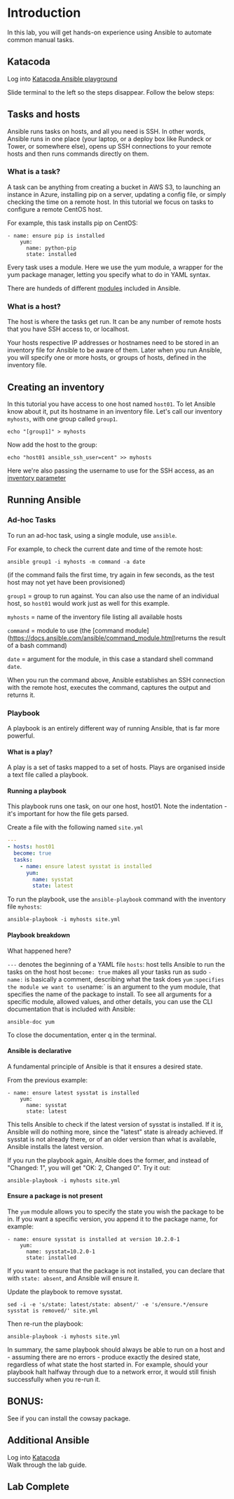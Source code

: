 # Introduction


In this lab, you will get hands-on experience using Ansible to automate common manual tasks.

## Katacoda
Log into [Katacoda Ansible playground](https://www.katacoda.com/openshift/courses/ansibleop/ansible-refresher-311)

Slide terminal to the left so the steps disappear. Follow the below steps: 

## Tasks and hosts
Ansible runs tasks on hosts, and all you need is SSH. In other words, Ansible runs in one place (your laptop, or a deploy box like Rundeck or Tower, or somewhere else), opens up SSH connections to your remote hosts and then runs commands directly on them.

### What is a task?
A task can be anything from creating a bucket in AWS S3, to launching an instance in Azure, installing pip on a server, updating a config file, or simply checking the time on a remote host. In this tutorial we focus on tasks to configure a remote CentOS host.

For example, this task installs pip on CentOS:

```
- name: ensure pip is installed
    yum:
      name: python-pip
      state: installed
```

Every task uses a module. Here we use the yum module, a wrapper for the yum package manager, letting you specify what to do in YAML syntax.

There are hundeds of different [modules](https://docs.ansible.com/ansible/modules_by_category.html) included in Ansible.

### What is a host?
The host is where the tasks get run. It can be any number of remote hosts that you have SSH access to, or localhost.

Your hosts respective IP addresses or hostnames need to be stored in an inventory file for Ansible to be aware of them. Later when you run Ansible, you will specify one or more hosts, or groups of hosts, defined in the inventory file.

## Creating an inventory
In this tutorial you have access to one host named `host01`. To let Ansible know about it, put its hostname in an inventory file. Let's call our inventory `myhosts`, with one group called `group1`.
```
echo "[group1]" > myhosts
```

Now add the host to the group:
```
echo "host01 ansible_ssh_user=cent" >> myhosts
```

Here we're also passing the username to use for the SSH access, as an [inventory parameter](https://docs.ansible.com/ansible/intro_inventory.html#list-of-behavioral-inventory-parameters)

## Running Ansible   
### Ad-hoc Tasks 

To run an ad-hoc task, using a single module, use `ansible`.

For example, to check the current date and time of the remote host:

```
ansible group1 -i myhosts -m command -a date
```

(if the command fails the first time, try again in few seconds, as the test host may not yet have been provisioned)

`group1` = group to run against. You can also use the name of an individual host, so `host01` would work just as well for this example.

`myhosts` = name of the inventory file listing all available hosts

`command` = module to use (the [command module] (https://docs.ansible.com/ansible/command_module.html)returns the result of a bash command)

`date` = argument for the module, in this case a standard shell command `date`.

When you run the command above, Ansible establishes an SSH connection with the remote host, executes the command, captures the output and returns it.

### Playbook   
A playbook is an entirely different way of running Ansible, that is far more powerful.   

#### What is a play? 

A play is a set of tasks mapped to a set of hosts. Plays are organised inside a text file called a playbook.


#### Running a playbook

This playbook runs one task, on our one host, host01. Note the indentation - it's important for how the file gets parsed. 

Create a file with the following named `site.yml`

```yaml
---
- hosts: host01
  become: true
  tasks:
    - name: ensure latest sysstat is installed
      yum:
        name: sysstat
        state: latest
```

To run the playbook, use the `ansible-playbook` command with the inventory file `myhosts`:

```
ansible-playbook -i myhosts site.yml
```

#### Playbook breakdown

What happened here?

`---` denotes the beginning of a YAML file
`hosts`: host tells Ansible to run the tasks on the host host
`become: true` makes all your tasks run as sudo
`- name:` is basically a comment, describing what the task does
`yum` :` specifies the module we want to use
`name:` is an argument to the yum module, that specifies the name of the package to install.
To see all arguments for a specific module, allowed values, and other details, you can use the CLI documentation that is included with Ansible:

```
ansible-doc yum 
```

To close the documentation, enter q in the terminal.

#### Ansible is declarative   
A fundamental principle of Ansible is that it ensures a desired state.

From the previous example:

```
- name: ensure latest sysstat is installed
    yum:
      name: sysstat
      state: latest
```

This tells Ansible to check if the latest version of sysstat is installed. If it is, Ansible will do nothing more, since the "latest" state is already achieved. If sysstat is not already there, or of an older version than what is available, Ansible installs the latest version.

If you run the playbook again, Ansible does the former, and instead of "Changed: 1", you will get "OK: 2, Changed 0". Try it out:

```
ansible-playbook -i myhosts site.yml
```

#### Ensure a package is not present 

The `yum` module allows you to specify the state you wish the package to be in. If you want a specific version, you append it to the package name, for example:

```
- name: ensure sysstat is installed at version 10.2.0-1
    yum:
      name: sysstat=10.2.0-1
      state: installed
```

If you want to ensure that the package is not installed, you can declare that with `state: absent`, and Ansible will ensure it.

Update the playbook to remove sysstat.

```
sed -i -e 's/state: latest/state: absent/' -e 's/ensure.*/ensure sysstat is removed/' site.yml
```

Then re-run the playbook:

```
ansible-playbook -i myhosts site.yml
```

In summary, the same playbook should always be able to run on a host and - assuming there are no errors - produce exactly the desired state, regardless of what state the host started in. For example, should your playbook halt halfway through due to a network error, it would still finish successfully when you re-run it.

## BONUS:
See if you can install the cowsay package.

## Additional Ansible 
Log into [Katacoda](https://www.katacoda.com/openshift/courses/ansibleop/ansible-refresher-311)   
Walk through the lab guide. 

## Lab Complete
